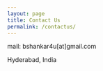 ```yaml
---
layout: page
title: Contact Us
permalink: /contactus/
---
```


mail: bshankar4u[at]gmail.com

Hyderabad, India

